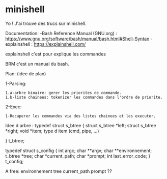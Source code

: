 # minishell

Yo ! 
J'ai trouve des trucs sur minishell.

Documentation:
  -Bash Reference Manual (GNU.org) : https://www.gnu.org/software/bash/manual/bash.html#Shell-Syntax
  -explainshell : https://explainshell.com/

explainshell c'est pour explique les commandes

BRM c'est un manual du bash.

Plan: (idee de plan)

  1-Parsing:
  
    1.a-arbre binaire: gerer les priorites de commande.
    1.b-liste chainees: tokenizer les commandes dans l'ordre de priorite.
    
  2-Exec:
  
    1-Recuperer les commandes via des listes chainees et les executer.


Idee d arbre :
typedef struct s_btree
{
	struct s_btree	*left;
	struct s_btree	*right;
	void			*item;
  type d item (cmd, pipe, ...)
  
}	t_btree;



typedef	struct s_config {
	int		argc;
	char	**argv;
	char	**environnement;
	t_btree	*tree;
	char	*current_path;
	char	*prompt;
	int		last_error_code;
}	t_config;

A free:
  environnement
  tree
  current_path
  prompt ??